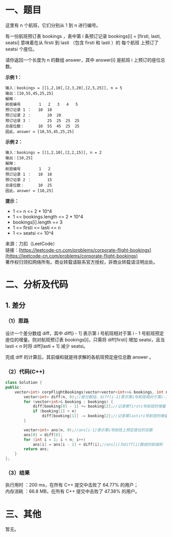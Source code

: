# 一、题目
这里有 n 个航班，它们分别从 1 到 n 进行编号。   
   
有一份航班预订表 bookings ，表中第 i 条预订记录 bookings[i] = [firsti, lasti, seatsi] 意味着在从 firsti 到 lasti （包含 firsti 和 lasti ）的 每个航班 上预订了 seatsi 个座位。   
    
请你返回一个长度为 n 的数组 answer，其中 answer[i] 是航班 i 上预订的座位总数。   
   
**示例 1：**   
```
输入：bookings = [[1,2,10],[2,3,20],[2,5,25]], n = 5
输出：[10,55,45,25,25]
解释：
航班编号        1   2   3   4   5
预订记录 1 ：   10  10
预订记录 2 ：       20  20
预订记录 3 ：       25  25  25  25
总座位数：      10  55  45  25  25
因此，answer = [10,55,45,25,25]
```
**示例 2：**   
```
输入：bookings = [[1,2,10],[2,2,15]], n = 2
输出：[10,25]
解释：
航班编号        1   2
预订记录 1 ：   10  10
预订记录 2 ：       15
总座位数：      10  25
因此，answer = [10,25]
```
**提示：**   
- 1 <= n <= 2 * 10^4
- 1 <= bookings.length <= 2 * 10^4
- bookings[i].length == 3
- 1 <= firsti <= lasti <= n
- 1 <= seatsi <= 10^4
     
     
来源：力扣（LeetCode）    
链接：[https://leetcode-cn.com/problems/corporate-flight-bookings](https://leetcode-cn.com/problems/corporate-flight-bookings)     
著作权归领扣网络所有。商业转载请联系官方授权，非商业转载请注明出处。    
# 二、分析及代码    
## 1. 差分
### （1）思路
设计一个差分数组 diff，其中 diff[i - 1] 表示第 i 号航班相对于第 i - 1 号航班预定座位的增量。则对航班预订表 bookings[i]，只需将 diff[firsti] 增加 seatsi，且当 lasti < n 时将 diff[lasti + 1] 减少 seatsi。   
    
完成 diff 的计算后，其前缀和就是待求解的各航班预定座位总数 answer 。   
### （2）代码(C++)
```cpp
class Solution {
public:
    vector<int> corpFlightBookings(vector<vector<int>>& bookings, int n) {
        vector<int> diff(n, 0);//差分数组，diff[i-1]表示第i号航班相对于第i-1号航班预定座位的增量
        for (vector<int>& booking : bookings) {
            diff[booking[0] - 1] += booking[2];//记录第firsti号航班的增量
            if (booking[1] < n)
                diff[booking[1]] -= booking[2];//记录第lasti+1号航班的增量
        }

        vector<int> ans(n, 0);//ans[i-1]表示第i号航班上预定座位的总数
        ans[0] = diff[0];
        for (int i = 1; i < n; i++)
            ans[i] = ans[i - 1] + diff[i];//ans[i]为diff[i]数组的前缀和
        return ans;
    }
};
```
### （3）结果
执行用时 ：200 ms，在所有 C++ 提交中击败了 64.77% 的用户；    
内存消耗 ：66.8 MB，在所有 C++ 提交中击败了 47.38% 的用户。      
# 三、其他
暂无。  
